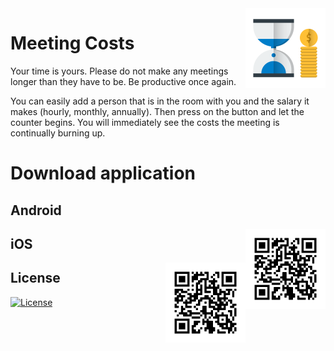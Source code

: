 <img src="https://raw.githubusercontent.com/danielrataj/meeting_costs/master/assets/images/icon/icon-1024-android.png" alt="logo" width="128" height="128" align="right" />

# Meeting Costs

Your time is yours. Please do not make any meetings longer than they have to be. Be productive once again.

You can easily add a person that is in the room with you and the salary it makes (hourly, monthly, annually). Then press on the button and let the counter begins. You will immediately see the costs the meeting is continually burning up.

# Download application

## Android
<img src="https://raw.githubusercontent.com/danielrataj/meeting_costs/master/assets/images/qr/download-android.png" alt="logo" width="128" height="128" align="right" />

## iOS
<img src="https://raw.githubusercontent.com/danielrataj/meeting_costs/master/assets/images/qr/download-ios.png" alt="logo" width="128" height="128" align="right" />

## License
[![License](http://img.shields.io/:license-mit-blue.svg?style=flat-square)](http://badges.mit-license.org)
